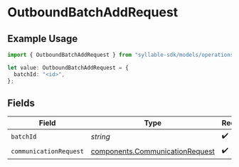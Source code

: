 # OutboundBatchAddRequest

## Example Usage

```typescript
import { OutboundBatchAddRequest } from "syllable-sdk/models/operations";

let value: OutboundBatchAddRequest = {
  batchId: "<id>",
};
```

## Fields

| Field                                                                              | Type                                                                               | Required                                                                           | Description                                                                        |
| ---------------------------------------------------------------------------------- | ---------------------------------------------------------------------------------- | ---------------------------------------------------------------------------------- | ---------------------------------------------------------------------------------- |
| `batchId`                                                                          | *string*                                                                           | :heavy_check_mark:                                                                 | N/A                                                                                |
| `communicationRequest`                                                             | [components.CommunicationRequest](../../models/components/communicationrequest.md) | :heavy_check_mark:                                                                 | N/A                                                                                |